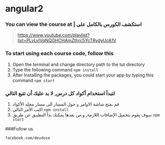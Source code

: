 # angular2

### You can view the course at | استكشف الكورس بالكامل على

> https://www.youtube.com/playlist?list=PLvLvlVqNQGHCHAmZthrc5YcTRydyUcA1V

### To start using each course code, follow this

1. Open the terminal and change directory path to the tut directory
2. Type the following command `npm install`
3. After Installing the packages, you could start your app by typing this command `npm start`

### لتبدأ استخدام أكواد كل درس, لا بد عليك أن تتبع التالي

1. قم بفتح شاشة الاوامر و حول المسار الى مسار مجلد الأكواد
2. اكتب الأمر التالي `npm install`
3. سوف يقوم بتحميل الإضافات اللازمة, و من بعدها يمكنك بدأ التطبيق عن طريق `npm start`

###Follow us

`facebook.com/devdose`


